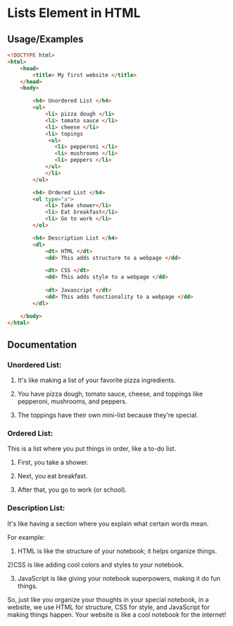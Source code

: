 
# Lists Element in HTML

## Usage/Examples

```html
<!DOCTYPE html>
<html>
    <head>
        <title> My first website </title>
    </head>
    <body>

        <h4> Unordered List </h4>
        <ul> 
            <li> pizza dough </li>
            <li> tomato sauce </li>
            <li> cheese </li>
            <li> topings 
             <ul>
               <li> pepperoni </li>
               <li> mushrooms </li>
               <li> peppers </li>
            </ul>
            </li>
        </ul>

        <h4> Ordered List </h4>
        <ol type="a">
            <li> Take shower</li>
            <li> Eat breakfast</li>
            <li> Go to work </li>
        </ol>

        <h4> Description List </h4>
        <dl>
            <dt> HTML </dt>
            <dd> This adds structure to a webpage </dd>

            <dt> CSS </dt>
            <dd> This adds style to a webpage </dd>
            
            <dt> Javascript </dt>
            <dd> This adds functionality to a webpage </dd>
        </dl>

    </body>
</html>

```


## Documentation

### Unordered List:

1) It's like making a list of your favorite pizza ingredients.

2) You have pizza dough, tomato sauce, cheese, and toppings like pepperoni, mushrooms, and peppers.

3) The toppings have their own mini-list because they're special.


### Ordered List:

This is a list where you put things in order, like a to-do list.

1) First, you take a shower.

2) Next, you eat breakfast.

3) After that, you go to work (or school).


### Description List:

It's like having a section where you explain what certain words mean.

For example:
1) HTML is like the structure of your notebook; it helps organize things.

2)CSS is like adding cool colors and styles to your notebook.

3) JavaScript is like giving your notebook superpowers, making it do fun things.

So, just like you organize your thoughts in your special notebook, in a website, we use HTML for structure, CSS for style, and JavaScript for making things happen. Your website is like a cool notebook for the internet!

